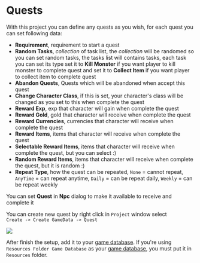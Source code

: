 # Quests

With this project you can define any quests as you wish, for each quest you can set following data:

* **Requirement**, requirement to start a quest
* **Random Tasks**, *collection* of task list, the *collection* will be randomed so you can set random tasks, the tasks list will contains tasks, each task you can set its type set it to **Kill Monster** if you want player to kill monster to complete quest and set it to **Collect Item** if you want player to collect item to complete quest
* **Abandon Quests**, Quests which will be abandoned when accept this quest
* **Change Character Class**, if this is set, your character's class will be changed as you set to this when complete the quest
* **Reward Exp**, exp that character will gain when complete the quest
* **Reward Gold**, gold that character will receive when complete the quest
* **Reward Currencies**, currencies that character will receive when complete the quest
* **Reward Items**, items that character will receive when complete the quest
* **Selectable Reward Items**, items that character will receive when complete the quest, but you can select :)
* **Random Reward Items**, items that character will receive when complete the quest, but it is random :)
* **Repeat Type**, how the quest can be repeated, `None` = cannot repeat, `AnyTime` = can repeat anytime, `Daily` = can be repeat daily, `Weekly` = can be repeat weekly

You can set **Quest** in **Npc** dialog to make it available to receive and complete it

You can create new quest by right click in `Project` window select   
`Create -> Create GameData -> Quest`

![](https://cdn-images-1.medium.com/max/1600/0*QAY5mNVzc5Wj6Bi2)

After finish the setup, add it to your [game database](pages/103-game-database.md). If you're using `Resources Folder Game Database` as your [game database](pages/103-game-database.md), you must put it in `Resources` folder.
<!--stackedit_data:
eyJoaXN0b3J5IjpbMTEzODgzNjk4MV19
-->